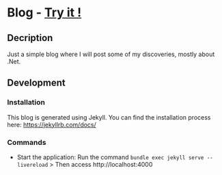 # Blog - <a href="https://softcadbury.github.io">Try it !</a>

## Decription

Just a simple blog where I will post some of my discoveries, mostly about .Net.

## Development

### Installation

This blog is generated using Jekyll. You can find the installation process here: https://jekyllrb.com/docs/

### Commands

- Start the application: Run the command `bundle exec jekyll serve --livereload` > Then access http://localhost:4000
